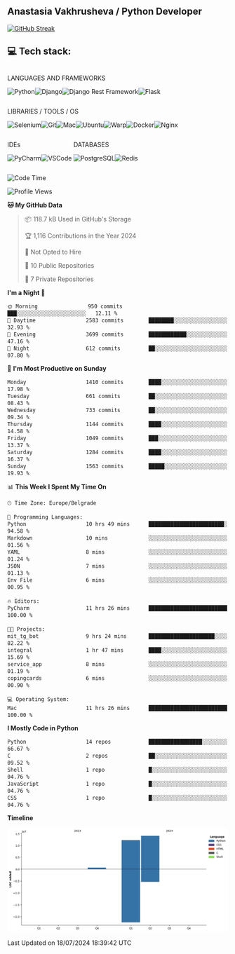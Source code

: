 ## Anastasia Vakhrusheva / Python Developer

<a href="https://git.io/streak-stats"><img src="https://streak-stats.demolab.com?user=KetKode&theme=transparent&mode=weekly" alt="GitHub Streak" /></a>

## **💻 Tech stack:**

<div style="display: inline-block;">

LANGUAGES AND FRAMEWORKS

<img alt="Python" src="https://img.shields.io/badge/Python-FFD43B?style=for-the-badge&logo=python&logoColor=blue" /><img alt="Django" src="https://img.shields.io/badge/Django-092E20?style=for-the-badge&logo=django&logoColor=green" /><img alt="Django Rest Framework" src="https://img.shields.io/badge/django%20rest-ff1709?style=for-the-badge&logo=django&logoColor=white" /><img alt="Flask" src="https://img.shields.io/badge/Flask-000000?style=for-the-badge&logo=flask&logoColor=white" />

</div>

<div style="display: inline-block;">
  
LIBRARIES / TOOLS / OS

<img alt="Selenium" src="https://img.shields.io/badge/Selenium-43B02A?style=for-the-badge&logo=Selenium&logoColor=white" /><img alt="Git" src="https://img.shields.io/badge/GIT-E44C30?style=for-the-badge&logo=git&logoColor=white" /><img alt="Mac" src="https://img.shields.io/badge/mac%20os-000000?style=for-the-badge&logo=apple&logoColor=white" /><img alt="Ubuntu" src="https://img.shields.io/badge/Ubuntu-E95420?style=for-the-badge&logo=ubuntu&logoColor=white" /><img alt="Warp" src="https://img.shields.io/badge/warp-01A4FF?style=for-the-badge&logo=warp&logoColor=white" /><img alt="Docker" src="https://img.shields.io/badge/Docker-2CA5E0?style=for-the-badge&logo=docker&logoColor=white" /><img alt="Nginx" src="https://img.shields.io/badge/Nginx-009639?style=for-the-badge&logo=nginx&logoColor=white" />

</div>

<div style="display: inline-block;">

IDEs

<img alt="PyCharm" src="https://img.shields.io/badge/PyCharm-000000.svg?&style=for-the-badge&logo=PyCharm&logoColor=white" /><img alt="VSCode" src="https://img.shields.io/badge/VSCode-0078D4?style=for-the-badge&logo=visual%20studio%20code&logoColor=white" />

</div>

<div style="display: inline-block;">
  
DATABASES

<img alt="PostgreSQL" src="https://img.shields.io/badge/PostgreSQL-316192?style=for-the-badge&logo=postgresql&logoColor=white" /><img alt="Redis" src="https://img.shields.io/badge/redis-%23DD0031.svg?&style=for-the-badge&logo=redis&logoColor=white" />

</div>
                    
<br/>

<!--START_SECTION:waka-->
![Code Time](http://img.shields.io/badge/Code%20Time-23%20hrs-blue)

![Profile Views](http://img.shields.io/badge/Profile%20Views-0-blue)

**🐱 My GitHub Data** 

> 📦 118.7 kB Used in GitHub's Storage 
 > 
> 🏆 1,116 Contributions in the Year 2024
 > 
> 🚫 Not Opted to Hire
 > 
> 📜 10 Public Repositories 
 > 
> 🔑 7 Private Repositories 
 > 
**I'm a Night 🦉** 

```text
🌞 Morning                950 commits         ███░░░░░░░░░░░░░░░░░░░░░░   12.11 % 
🌆 Daytime                2583 commits        ████████░░░░░░░░░░░░░░░░░   32.93 % 
🌃 Evening                3699 commits        ████████████░░░░░░░░░░░░░   47.16 % 
🌙 Night                  612 commits         ██░░░░░░░░░░░░░░░░░░░░░░░   07.80 % 
```
📅 **I'm Most Productive on Sunday** 

```text
Monday                   1410 commits        ████░░░░░░░░░░░░░░░░░░░░░   17.98 % 
Tuesday                  661 commits         ██░░░░░░░░░░░░░░░░░░░░░░░   08.43 % 
Wednesday                733 commits         ██░░░░░░░░░░░░░░░░░░░░░░░   09.34 % 
Thursday                 1144 commits        ████░░░░░░░░░░░░░░░░░░░░░   14.58 % 
Friday                   1049 commits        ███░░░░░░░░░░░░░░░░░░░░░░   13.37 % 
Saturday                 1284 commits        ████░░░░░░░░░░░░░░░░░░░░░   16.37 % 
Sunday                   1563 commits        █████░░░░░░░░░░░░░░░░░░░░   19.93 % 
```


📊 **This Week I Spent My Time On** 

```text
🕑︎ Time Zone: Europe/Belgrade

💬 Programming Languages: 
Python                   10 hrs 49 mins      ████████████████████████░   94.58 % 
Markdown                 10 mins             ░░░░░░░░░░░░░░░░░░░░░░░░░   01.56 % 
YAML                     8 mins              ░░░░░░░░░░░░░░░░░░░░░░░░░   01.24 % 
JSON                     7 mins              ░░░░░░░░░░░░░░░░░░░░░░░░░   01.13 % 
Env File                 6 mins              ░░░░░░░░░░░░░░░░░░░░░░░░░   00.95 % 

🔥 Editors: 
PyCharm                  11 hrs 26 mins      █████████████████████████   100.00 % 

🐱‍💻 Projects: 
mit_tg_bot               9 hrs 24 mins       █████████████████████░░░░   82.22 % 
integral                 1 hr 47 mins        ████░░░░░░░░░░░░░░░░░░░░░   15.69 % 
service_app              8 mins              ░░░░░░░░░░░░░░░░░░░░░░░░░   01.19 % 
copingcards              6 mins              ░░░░░░░░░░░░░░░░░░░░░░░░░   00.90 % 

💻 Operating System: 
Mac                      11 hrs 26 mins      █████████████████████████   100.00 % 
```

**I Mostly Code in Python** 

```text
Python                   14 repos            █████████████████░░░░░░░░   66.67 % 
C                        2 repos             ██░░░░░░░░░░░░░░░░░░░░░░░   09.52 % 
Shell                    1 repo              █░░░░░░░░░░░░░░░░░░░░░░░░   04.76 % 
JavaScript               1 repo              █░░░░░░░░░░░░░░░░░░░░░░░░   04.76 % 
CSS                      1 repo              █░░░░░░░░░░░░░░░░░░░░░░░░   04.76 % 
```



**Timeline**

![Lines of Code chart](https://raw.githubusercontent.com/KetKode/KetKode/main/assets/bar_graph.png)


 Last Updated on 18/07/2024 18:39:42 UTC
<!--END_SECTION:waka-->

</div>
